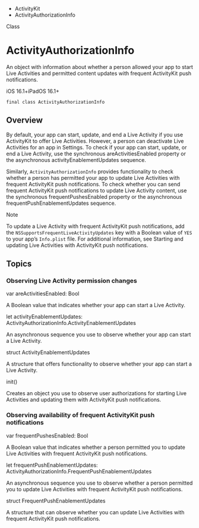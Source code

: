 

- ActivityKit
-  ActivityAuthorizationInfo 

Class

# ActivityAuthorizationInfo

An object with information about whether a person allowed your app to start Live Activities and permitted content updates with frequent ActivityKit push notifications.

iOS 16.1+iPadOS 16.1+

``` source
final class ActivityAuthorizationInfo
```

## Overview

By default, your app can start, update, and end a Live Activity if you use ActivityKit to offer Live Activities. However, a person can deactivate Live Activities for an app in Settings. To check if your app can start, update, or end a Live Activity, use the synchronous areActivitiesEnabled property or the asynchronous activityEnablementUpdates sequence.

Similarly, `ActivityAuthorizationInfo` provides functionality to check whether a person has permitted your app to update Live Activities with frequent ActivityKit push notifications. To check whether you can send frequent ActivityKit push notifications to update Live Activity content, use the synchronous frequentPushesEnabled property or the asynchronous frequentPushEnablementUpdates sequence.

Note

To update a Live Activity with frequent ActivityKit push notifications, add the `NSSupportsFrequentLiveActivityUpdates` key with a Boolean value of `YES` to your app’s `Info.plist` file. For additional information, see Starting and updating Live Activities with ActivityKit push notifications.

## Topics

### Observing Live Activity permission changes

var areActivitiesEnabled: Bool

A Boolean value that indicates whether your app can start a Live Activity.

let activityEnablementUpdates: ActivityAuthorizationInfo.ActivityEnablementUpdates

An asynchronous sequence you use to observe whether your app can start a Live Activity.

struct ActivityEnablementUpdates

A structure that offers functionality to observe whether your app can start a Live Activity.

init()

Creates an object you use to observe user authorizations for starting Live Activities and updating them with ActivityKit push notifications.

### Observing availability of frequent ActivityKit push notifications

var frequentPushesEnabled: Bool

A Boolean value that indicates whether a person permitted you to update Live Activities with frequent ActivityKit push notifications.

let frequentPushEnablementUpdates: ActivityAuthorizationInfo.FrequentPushEnablementUpdates

An asynchronous sequence you use to observe whether a person permitted you to update Live Activities with frequent ActivityKit push notifications.

struct FrequentPushEnablementUpdates

A structure that can observe whether you can update Live Activities with frequent ActivityKit push notifications.

